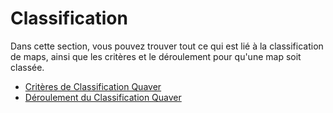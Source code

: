 # Classification

Dans cette section, vous pouvez trouver tout ce qui est lié à la classification de maps, ainsi que les critères et le déroulement pour qu'une map soit classée.

* [Critères de Classification Quaver](/Ranking/Criteria)
* [Déroulement du Classification Quaver](/Ranking/Process)